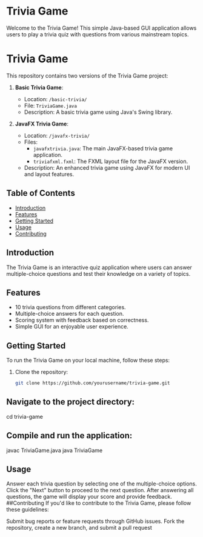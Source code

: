 # Trivia Game

Welcome to the Trivia Game! This simple Java-based GUI application allows users to play a trivia quiz with questions from various mainstream topics.

# Trivia Game

This repository contains two versions of the Trivia Game project:

1. **Basic Trivia Game**:
   - Location: `/basic-trivia/`
   - File: `TriviaGame.java`
   - Description: A basic trivia game using Java's Swing library.

2. **JavaFX Trivia Game**:
   - Location: `/javafx-trivia/`
   - Files:
     - `javafxtrivia.java`: The main JavaFX-based trivia game application.
     - `triviafxml.fxml`: The FXML layout file for the JavaFX version.
   - Description: An enhanced trivia game using JavaFX for modern UI and layout features.


## Table of Contents

- [Introduction](#introduction)
- [Features](#features)
- [Getting Started](#getting-started)
- [Usage](#usage)
- [Contributing](#contributing)


## Introduction

The Trivia Game is an interactive quiz application where users can answer multiple-choice questions and test their knowledge on a variety of topics.

## Features

- 10 trivia questions from different categories.
- Multiple-choice answers for each question.
- Scoring system with feedback based on correctness.
- Simple GUI for an enjoyable user experience.

## Getting Started

To run the Trivia Game on your local machine, follow these steps:

1. Clone the repository:

   ```bash
   git clone https://github.com/yourusername/trivia-game.git


## Navigate to the project directory:

cd trivia-game

## Compile and run the application:

javac TriviaGame.java
java TriviaGame

## Usage
Answer each trivia question by selecting one of the multiple-choice options.
Click the "Next" button to proceed to the next question.
After answering all questions, the game will display your score and provide feedback.
##Contributing
If you'd like to contribute to the Trivia Game, please follow these guidelines:

Submit bug reports or feature requests through GitHub issues.
Fork the repository, create a new branch, and submit a pull request

